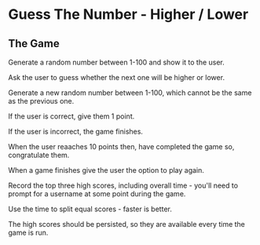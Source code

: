 # Guess The Number - Higher / Lower

## The Game

Generate a random number between 1-100 and show it to the user.

Ask the user to guess whether the next one will be higher or lower.

Generate a new random number between 1-100, which cannot be the same as the previous one.

If the user is correct, give them 1 point.

If the user is incorrect, the game finishes.

When the user reaaches 10 points then, have completed the game so, congratulate them.

When a game finishes give the user the option to play again.

Record the top three high scores, including overall time - you'll need to prompt for a username at some point during the game.

Use the time to split equal scores - faster is better.

The high scores should be persisted, so they are available every time the game is run.
